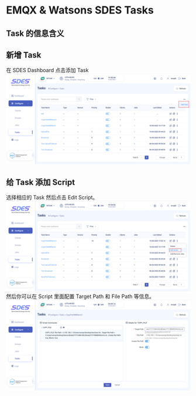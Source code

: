 # EMQX & Watsons SDES Tasks

## Task 的信息含义
## 新增 Task
在 SDES Dashboard 点击添加 Task
![add_task](./assets/sdes/add_task.png)

## 给 Task 添加 Script
选择相应的 Task 然后点击 Edit Script。
![add_script_1](./assets/sdes/add_script_1.png)
然后你可以在 Script 里面配置 Target Path 和 File Path 等信息。
![add_script_2](./assets/sdes/add_script_2.png)